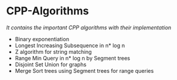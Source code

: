 # CPP-Algorithms 
_It contains the important CPP algorithms with their implementation_
  - Binary exponentiation
  - Longest Increasing Subsequence in n* log n
  - Z algorithm for string matching
  - Range Min Query in n* log n by Segment trees
  - Disjoint Set Union for graphs
  - Merge Sort trees using Segment trees for range queries
